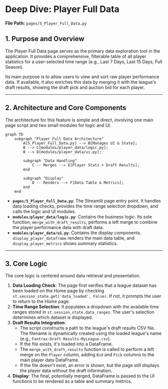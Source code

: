 # Deep Dive: Player Full Data

**File Path:** `pages/5_Player_Full_Data.py`

## 1. Purpose and Overview

The Player Full Data page serves as the primary data exploration tool in the application. It provides a comprehensive, filterable table of all player statistics for a user-selected time range (e.g., Last 7 Days, Last 15 Days, Full Season). 

Its main purpose is to allow users to view and sort raw player performance data. If available, it also enriches this data by merging it with the league's draft results, showing the draft pick and auction bid for each player.

---

## 2. Architecture and Core Components

The architecture for this feature is simple and direct, involving one main page script and two small modules for logic and UI.

```mermaid
graph TD
    subgraph "Player Full Data Architecture"
        A[5_Player_Full_Data.py] --> B{Manages UI & State};
        B --> C[modules/player_data/logic.py];
        B --> D[modules/player_data/ui.py];

        subgraph "Data Handling"
            C -- Merges --> E[Player Stats + Draft Results];
        end

        subgraph "Display"
            D -- Renders --> F[Data Table & Metrics];
        end
    end
```

-   **`pages/5_Player_Full_Data.py`**: The Streamlit page entry point. It handles data loading checks, provides the time range selection dropdown, and calls the logic and UI modules.
-   **`modules/player_data/logic.py`**: Contains the business logic. Its sole function, `merge_with_draft_results`, performs a left merge to combine the player performance data with draft data.
-   **`modules/player_data/ui.py`**: Contains the display components. `display_player_dataframe` renders the main data table, and `display_player_metrics` shows summary statistics.

---

## 3. Core Logic

The core logic is centered around data retrieval and presentation.

1.  **Data Loading Check**: The page first verifies that a league dataset has been loaded on the Home page by checking `st.session_state.get('data_loaded', False)`. If not, it prompts the user to return to the Home page.
2.  **Time Range Selection**: It populates a dropdown with the available time ranges stored in `st.session_state.data_ranges`. The user's selection determines which dataset is displayed.
3.  **Draft Results Integration**:
    -   The script constructs a path to the league's draft results CSV file. The filename is dynamically created using the loaded league's name (e.g., `Fantrax-Draft-Results-MyLeague.csv`).
    -   If the file exists, it's loaded into a DataFrame.
    -   The `merge_with_draft_results` function is called to perform a left merge on the `Player` column, adding `Bid` and `Pick` columns to the main player data DataFrame.
    -   If the file doesn't exist, an error is shown, but the page still displays the player data without the draft information.
4.  **Display**: The final, potentially merged, DataFrame is passed to the UI functions to be rendered as a table and summary metrics.
